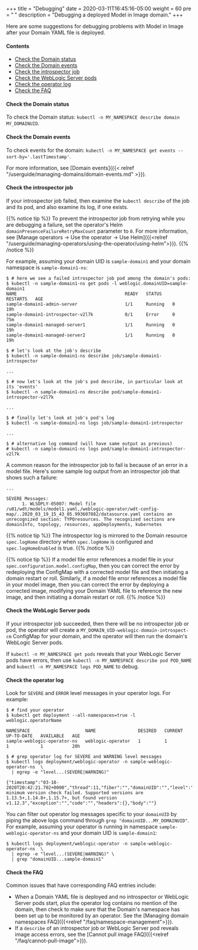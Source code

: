 +++
title = "Debugging"
date = 2020-03-11T16:45:16-05:00
weight = 60
pre = "<b> </b>"
description = "Debugging a deployed Model in Image domain."
+++

Here are some suggestions for debugging problems with Model in Image after your Domain YAML file is deployed.

#### Contents

 - [Check the Domain status](#check-the-domain-status)
 - [Check the Domain events](#check-the-domain-events)
 - [Check the introspector job](#check-the-introspector-job)
 - [Check the WebLogic Server pods](#check-the-weblogic-server-pods)
 - [Check the operator log](#check-the-operator-log)
 - [Check the FAQ](#check-the-faq)


#### Check the Domain status

To check the Domain status: `kubectl -n MY_NAMESPACE describe domain MY_DOMAINUID`.

#### Check the Domain events

To check events for the domain: `kubectl -n MY_NAMESPACE get events --sort-by='.lastTimestamp'`.

For more information, see [Domain events]({{< relref "/userguide/managing-domains/domain-events.md" >}}).

#### Check the introspector job

If your introspector job failed, then examine the `kubectl describe` of the job and its pod, and also examine its log, if one exists.

{{% notice tip %}}
To prevent the introspector job from retrying while you are debugging a failure, set the operator's Helm `domainPresenceFailureRetryMaxCount` parameter to `0`. For more information, see  [Manage operators -> Use the operator -> Use Helm]({{<relref "/userguide/managing-operators/using-the-operator/using-helm">}}).
{{% /notice %}}

For example, assuming your domain UID is `sample-domain1` and your domain namespace is `sample-domain1-ns`:

  ```
  $ # here we see a failed introspector job pod among the domain's pods:
  $ kubectl -n sample-domain1-ns get pods -l weblogic.domainUID=sample-domain1
  NAME                                         READY   STATUS    RESTARTS   AGE
  sample-domain1-admin-server                  1/1     Running   0          19h
  sample-domain1-introspector-v2l7k            0/1     Error     0          75m
  sample-domain1-managed-server1               1/1     Running   0          19h
  sample-domain1-managed-server2               1/1     Running   0          19h

  $ # let's look at the job's describe
  $ kubectl -n sample-domain1-ns describe job/sample-domain1-introspector

  ...

  $ # now let's look at the job's pod describe, in particular look at its 'events'
  $ kubectl -n sample-domain1-ns describe pod/sample-domain1-introspector-v2l7k

  ...

  $ # finally let's look at job's pod's log
  $ kubectl -n sample-domain1-ns logs job/sample-domain1-introspector

  ...

  $ # alternative log command (will have same output as previous)
  # kubectl -n sample-domain1-ns logs pod/sample-domain1-introspector-v2l7k
  ```

  A common reason for the introspector job to fail is because of an error in a model file. Here's some sample log output from an introspector job that shows such a failure:

  ```
  ...

  SEVERE Messages:
        1. WLSDPLY-05007: Model file /u01/wdt/models/model1.yaml,/weblogic-operator/wdt-config-map/..2020_03_19_15_43_05.993607882/datasource.yaml contains an unrecognized section: TYPOresources. The recognized sections are domainInfo, topology, resources, appDeployments, kubernetes
  ```

{{% notice tip %}}
The introspector log is mirrored to the Domain resource `spec.logHome` directory
when `spec.logHome` is configured and `spec.logHomeEnabled` is true.
{{% /notice %}}

{{% notice tip %}}
If a model file error references a model file in your `spec.configuration.model.configMap`, then you can correct the error by redeploying the ConfigMap with a corrected model file and then initiating a domain restart or roll. Similarly, if a model file error references a model file in your model image, then you can correct the error by deploying a corrected image, modifying your Domain YAML file to reference the new image, and then initiating a domain restart or roll.
{{% /notice %}}

#### Check the WebLogic Server pods

If your introspector job succeeded, then there will be no introspector job or pod, the operator will create a `MY_DOMAIN_UID-weblogic-domain-introspect-cm` ConfigMap for your domain, and the operator will then run the domain's WebLogic Server pods.

If `kubectl -n MY_NAMESPACE get pods` reveals that your WebLogic Server pods have errors, then use `kubectl -n MY_NAMESPACE describe pod POD_NAME` and `kubectl -n MY_NAMESPACE logs POD_NAME` to debug.

#### Check the operator log

Look for `SEVERE` and `ERROR` level messages in your operator logs. For example:

  ```
  $ # find your operator
  $ kubectl get deployment --all-namespaces=true -l weblogic.operatorName

  NAMESPACE                     NAME                DESIRED   CURRENT   UP-TO-DATE   AVAILABLE   AGE
  sample-weblogic-operator-ns   weblogic-operator   1         1         1            1           20h

  $ # grep operator log for SEVERE and WARNING level messages
  $ kubectl logs deployment/weblogic-operator -n sample-weblogic-operator-ns  \
    | egrep -e "level...(SEVERE|WARNING)"

  {"timestamp":"03-18-2020T20:42:21.702+0000","thread":11,"fiber":"","domainUID":"","level":"WARNING","class":"oracle.kubernetes.operator.helpers.HealthCheckHelper","method":"createAndValidateKubernetesVersion","timeInMillis":1584564141702,"message":"Kubernetes minimum version check failed. Supported versions are 1.13.5+,1.14.8+,1.15.7+, but found version v1.12.3","exception":"","code":"","headers":{},"body":""}
  ```

  You can filter out operator log messages specific to your `domainUID` by piping the above logs command through `grep "domainUID...MY_DOMAINUID"`. For example, assuming your operator is running in namespace `sample-weblogic-operator-ns` and your domain UID is `sample-domain1`:

  ```
  $ kubectl logs deployment/weblogic-operator -n sample-weblogic-operator-ns  \
    | egrep -e "level...(SEVERE|WARNING)" \
    | grep "domainUID...sample-domain1"
  ```

#### Check the FAQ

Common issues that have corresponding FAQ entries include:
- When a Domain YAML file is deployed and no introspector or WebLogic Server pods start, plus the operator log contains no mention of the domain, then check to make sure that the Domain's namespace has been set up to be monitored by an operator. See the [Managing domain namespaces FAQ]({{<relref "/faq/namespace-management">}}).
- If a `describe` of an introspector job or WebLogic Server pod reveals image access errors, see the [Cannot pull image FAQ]({{<relref "/faq/cannot-pull-image">}}).
